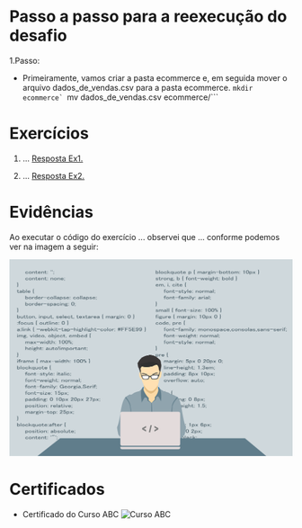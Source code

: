 
# Passo a passo para a reexecução do desafio 

1.Passo:  
* Primeiramente, vamos criar a pasta ecommerce e, em seguida mover o arquivo dados_de_vendas.csv para a pasta ecommerce.
        ```mkdir ecommerce`
        ```mv dados_de_vendas.csv ecommerce/```


# Exercícios


1. ...
[Resposta Ex1.](exercicios/ex1.txt)


2. ...
[Resposta Ex2.](exercicios/ex2.txt)




# Evidências


Ao executar o código do exercício ... observei que ... conforme podemos ver na imagem a seguir:


![Evidencia 1](evidencias/sample.webp)



# Certificados


- Certificado do Curso ABC
![Curso ABC](certificados/certificado1.png)


